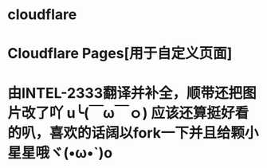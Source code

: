# cloudflare
Cloudflare Pages[用于自定义页面]
============================================================================
由INTEL-2333翻译并补全，顺带还把图片改了吖
u╰(￣ω￣ｏ)
应该还算挺好看的叭，喜欢的话阔以fork一下并且给颗小星星哦ヾ(•ω•`)o
============================================================================
